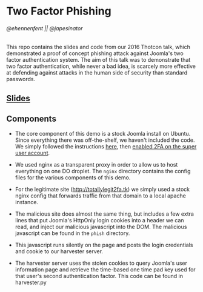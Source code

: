 # Two Factor Phishing
###### @ehennenfent || @japesinator
This repo contains the slides and code from our 2016 Thotcon talk, which demonstrated a proof of concept phishing attack against Joomla's two factor authentication system. The aim of this talk was to demonstrate that two factor authentication, while never a bad idea, is scarcely more effective at defending against attacks in the human side of security than standard passwords.

## [Slides](https://ehennenfent.github.io/2FA-Phishing/#/)

## Components

* The core component of this demo is a stock Joomla install on Ubuntu. Since everything there was off-the-shelf, we haven't included the code. We simply followed the instructions [here](https://help.ubuntu.com/community/Joomla), then [enabled 2FA on the super user account](https://docs.joomla.org/J3.x:Two_Factor_Authentication).

* We used nginx as a transparent proxy in order to allow us to host everything on one DO droplet. The `nginx` directory contains the config files for the various components of this demo.

* For the legitimate site (http://totallylegit2fa.tk) we simply used a stock nginx config that forwards traffic from that domain to a local apache instance.

* The malicious site does almost the same thing, but includes a few extra lines that put Joomla's HttpOnly login cookies into a header we can read, and inject our malicious javascript into the DOM. The malicious javascript can be found in the `phish` directory.

* This javascript runs silently on the page and posts the login credentials and cookie to our harvester server.

* The harvester server uses the stolen cookies to query Joomla's user information page and retrieve the time-based one time pad key used for that user's second authentication factor. This code can be found in harvester.py
